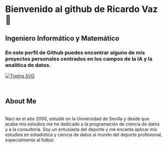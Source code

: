 #  Bienvenido al github de Ricardo Vaz👋
## Ingeniero Informático y Matemático
### En este perfil de Github puedes encontrar alguno de mis proyectos personales centrados en los campos de la IA y la analítica de datos.

[![Typing SVG](https://readme-typing-svg.demolab.com/?lines=Ricardo+Vaz+Rodriguez;Computer+Engineer+in+Computer+Technologies;Mathematician&font=Time+New+Roman&color=cyan&size=25&center=true&vCenter=true&width=600&height=100)](https://git.io/typing-svg)

<br>

## **About Me**

<br> Nací en el año 2000, estudié en la Universidad de Sevilla y desde que acabe mis estudios me he dedicado a la programación de ciencia de datos y a la consultoría. Soy un entusiasta del deporte y me encanta aplicar mis estudios en estadística y ciencia de datos al mundo del deporte profesional, especialmente al fútbol. 

